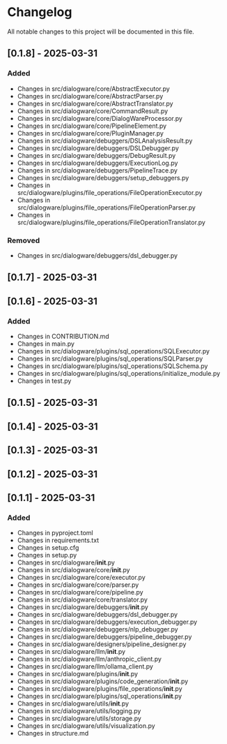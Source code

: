 # Changelog

All notable changes to this project will be documented in this file.

## [0.1.8] - 2025-03-31

### Added
- Changes in src/dialogware/core/AbstractExecutor.py
- Changes in src/dialogware/core/AbstractParser.py
- Changes in src/dialogware/core/AbstractTranslator.py
- Changes in src/dialogware/core/CommandResult.py
- Changes in src/dialogware/core/DialogWareProcessor.py
- Changes in src/dialogware/core/PipelineElement.py
- Changes in src/dialogware/core/PluginManager.py
- Changes in src/dialogware/debuggers/DSLAnalysisResult.py
- Changes in src/dialogware/debuggers/DSLDebugger.py
- Changes in src/dialogware/debuggers/DebugResult.py
- Changes in src/dialogware/debuggers/ExecutionLog.py
- Changes in src/dialogware/debuggers/PipelineTrace.py
- Changes in src/dialogware/debuggers/setup_debuggers.py
- Changes in src/dialogware/plugins/file_operations/FileOperationExecutor.py
- Changes in src/dialogware/plugins/file_operations/FileOperationParser.py
- Changes in src/dialogware/plugins/file_operations/FileOperationTranslator.py

### Removed
- Changes in src/dialogware/debuggers/dsl_debugger.py

## [0.1.7] - 2025-03-31

## [0.1.6] - 2025-03-31

### Added
- Changes in CONTRIBUTION.md
- Changes in main.py
- Changes in src/dialogware/plugins/sql_operations/SQLExecutor.py
- Changes in src/dialogware/plugins/sql_operations/SQLParser.py
- Changes in src/dialogware/plugins/sql_operations/SQLSchema.py
- Changes in src/dialogware/plugins/sql_operations/initialize_module.py
- Changes in test.py

## [0.1.5] - 2025-03-31

## [0.1.4] - 2025-03-31

## [0.1.3] - 2025-03-31

## [0.1.2] - 2025-03-31

## [0.1.1] - 2025-03-31

### Added
- Changes in pyproject.toml
- Changes in requirements.txt
- Changes in setup.cfg
- Changes in setup.py
- Changes in src/dialogware/__init__.py
- Changes in src/dialogware/core/__init__.py
- Changes in src/dialogware/core/executor.py
- Changes in src/dialogware/core/parser.py
- Changes in src/dialogware/core/pipeline.py
- Changes in src/dialogware/core/translator.py
- Changes in src/dialogware/debuggers/__init__.py
- Changes in src/dialogware/debuggers/dsl_debugger.py
- Changes in src/dialogware/debuggers/execution_debugger.py
- Changes in src/dialogware/debuggers/nlp_debugger.py
- Changes in src/dialogware/debuggers/pipeline_debugger.py
- Changes in src/dialogware/designers/pipeline_designer.py
- Changes in src/dialogware/llm/__init__.py
- Changes in src/dialogware/llm/anthropic_client.py
- Changes in src/dialogware/llm/ollama_client.py
- Changes in src/dialogware/plugins/__init__.py
- Changes in src/dialogware/plugins/code_generation/__init__.py
- Changes in src/dialogware/plugins/file_operations/__init__.py
- Changes in src/dialogware/plugins/sql_operations/__init__.py
- Changes in src/dialogware/utils/__init__.py
- Changes in src/dialogware/utils/logging.py
- Changes in src/dialogware/utils/storage.py
- Changes in src/dialogware/utils/visualization.py
- Changes in structure.md

